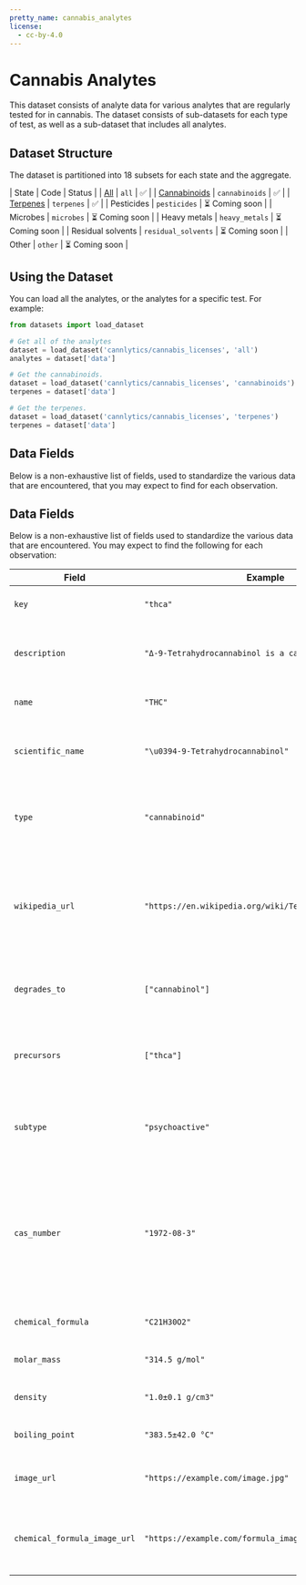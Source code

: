 ```yaml
---
pretty_name: cannabis_analytes
license:
  - cc-by-4.0
---
```


# Cannabis Analytes

This dataset consists of analyte data for various analytes that are regularly tested for in cannabis. The dataset consists of sub-datasets for each type of test, as well as a sub-dataset that includes all analytes.

## Dataset Structure

The dataset is partitioned into 18 subsets for each state and the aggregate.

| State | Code | Status |
|  [All](https://huggingface.co/datasets/cannlytics/cannabis_licenses/tree/main/data/analytes.json) |  `all` | ✅ |
|  [Cannabinoids](https://huggingface.co/datasets/cannlytics/cannabis_licenses/tree/main/data/cannabinoids.json) |  `cannabinoids` | ✅ |
|  [Terpenes](https://huggingface.co/datasets/cannlytics/cannabis_licenses/tree/main/data/terpenes.json) |  `terpenes` | ✅ |
|  Pesticides |  `pesticides` | ⏳ Coming soon |
|  Microbes |  `microbes` | ⏳ Coming soon |
|  Heavy metals |  `heavy_metals` | ⏳ Coming soon |
|  Residual solvents |  `residual_solvents` | ⏳ Coming soon |
|  Other |  `other` | ⏳ Coming soon |

## Using the Dataset

You can load all the analytes, or the analytes for a specific test. For example:

```py
from datasets import load_dataset

# Get all of the analytes
dataset = load_dataset('cannlytics/cannabis_licenses', 'all')
analytes = dataset['data']

# Get the cannabinoids.
dataset = load_dataset('cannlytics/cannabis_licenses', 'cannabinoids')
terpenes = dataset['data']

# Get the terpenes.
dataset = load_dataset('cannlytics/cannabis_licenses', 'terpenes')
terpenes = dataset['data']
```

## Data Fields

Below is a non-exhaustive list of fields, used to standardize the various data that are encountered, that you may expect to find for each observation.

## Data Fields

Below is a non-exhaustive list of fields used to standardize the various data that are encountered. You may expect to find the following for each observation:

| Field                        | Example                                      | Description                                                                                          |
|------------------------------|----------------------------------------------|------------------------------------------------------------------------------------------------------|
| `key`                        | `"thca"`                                     | A unique ID for each analyte.                                                                        |
| `description`                | `"Δ-9-Tetrahydrocannabinol is a cannabinoid..."` | A brief description or summary about the analyte.                                                    |
| `name`                       | `"THC"`                                      | Common name of the analyte.                                                                          |
| `scientific_name`            | `"\u0394-9-Tetrahydrocannabinol"`            | The scientific name or IUPAC name of the analyte.                                                    |
| `type`                       | `"cannabinoid"`                              | The type or classification of the analyte (e.g., terpene, cannabinoid).                              |
| `wikipedia_url`              | `"https://en.wikipedia.org/wiki/Tetrahydrocannabinol"` | The Wikipedia URL where more detailed information can be found about the analyte.                    |
| `degrades_to`                | `["cannabinol"]`                             | A list of chemicals or substances the analyte degrades to.                                           |
| `precursors`                 | `["thca"]`                                   | A list of precursor chemicals or substances related to the analyte.                                  |
| `subtype`                    | `"psychoactive"`                             | A sub-classification or additional details about the type of the analyte.                            |
| `cas_number`                 | `"1972-08-3"`                                | The Chemical Abstracts Service (CAS) registry number, which is a unique identifier for chemical substances.|
| `chemical_formula`           | `"C21H30O2"`                                 | The chemical formula of the analyte.                                                                 |
| `molar_mass`                 | `"314.5 g/mol"`                              | The molar mass of the analyte.                                                                       |
| `density`                    | `"1.0±0.1 g/cm3"`                            | The density of the analyte.                                                                          |
| `boiling_point`              | `"383.5±42.0 °C"`                            | The boiling point of the analyte.                                                                    |
| `image_url`                  | `"https://example.com/image.jpg"`            | URL of an image representing the analyte.                                                            |
| `chemical_formula_image_url` | `"https://example.com/formula_image.jpg"`    | URL of an image representing the chemical formula of the analyte.                                    |

